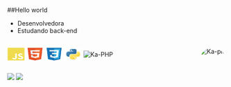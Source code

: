 ##Hello world
- Desenvolvedora 
- Estudando back-end

<div style="display: inline_block"><br>
  <img align="center" alt="Ka-Js" height="30" width="40" src="https://raw.githubusercontent.com/devicons/devicon/master/icons/javascript/javascript-plain.svg">
  <img align="center" alt="Ka-HTML" height="30" width="40" src="https://raw.githubusercontent.com/devicons/devicon/master/icons/html5/html5-original.svg">
  <img align="center" alt="Ka-CSS" height="30" width="40" src="https://raw.githubusercontent.com/devicons/devicon/master/icons/css3/css3-original.svg">
  <img align="center" alt="Ka-Python" height="30" width="40" src="https://raw.githubusercontent.com/devicons/devicon/master/icons/python/python-original.svg">
  <img align="center" alt="Ka-PHP" height="30" width="40" src="https://cdn.jsdelivr.net/gh/devicons/devicon/icons/php/php-plain.svg">
  <img align="right" alt="Ka-pic" height="150" style="border-radius:50px;" src="https://media.giphy.com/media/kZqbBT64ECtjy/giphy.gif">
</div>
  
  ##
 
<div> 
  <a href="https://instagram.com/martinskms?igshid=YmMyMTA2M2Y=" target="_blank"><img src="https://img.shields.io/badge/-Instagram-%23E4405F?style=for-the-badge&logo=instagram&logoColor=white" target="_blank"></a>
  <a href="https://www.linkedin.com/in/karina-martins-souza-496a941b0" target="_blank"><img src="https://img.shields.io/badge/-LinkedIn-%230077B5?style=for-the-badge&logo=linkedin&logoColor=white" target="_blank"></a> 
  
</div>
